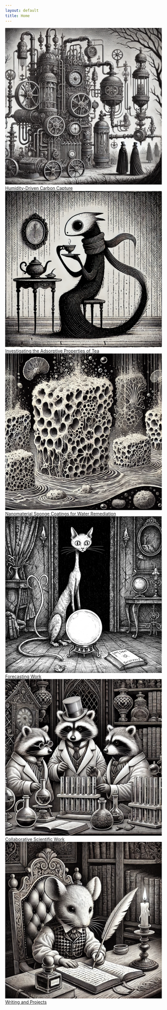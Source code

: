 ```yaml
---
layout: default
title: Home
---
```


<section class="image-grid">
  <a href="dac" aria-haspopup="true" aria-expanded="false">
    <img src="/assets/images/dac" alt="DAC Image">
    <span>Humidity-Driven Carbon Capture</span>
  </a>    
  <a href="tea" aria-haspopup="true" aria-expanded="false">
    <img src="/assets/images/tea" alt="Tea Image">
    <span>Investigating the Adsorptive Properties of Tea</span>
  </a>
  <a href="sponge" aria-haspopup="true" aria-expanded="false">
    <img src="/assets/images/sponge" alt="Sponge Image">
    <span>Nanomaterial Sponge Coatings for Water Remediation</span>
  </a>
  <a href="forecasting" aria-haspopup="true" aria-expanded="false">
    <img src="/assets/images/forecasting.jpeg" alt="Forecasting Image">
    <span>Forecasting Work</span>
  </a>
    <a href="collaborations" aria-haspopup="true" aria-expanded="false">
    <img src="/assets/images/collaborations" alt="Collaborations Image">
    <span>Collaborative Scientific Work</span>
  </a>
    <a href="projects" aria-haspopup="true" aria-expanded="false">
    <img src="/assets/images/mousewriting" alt="Projects Image">
    <span>Writing and Projects</span>
  </a>
</section>
